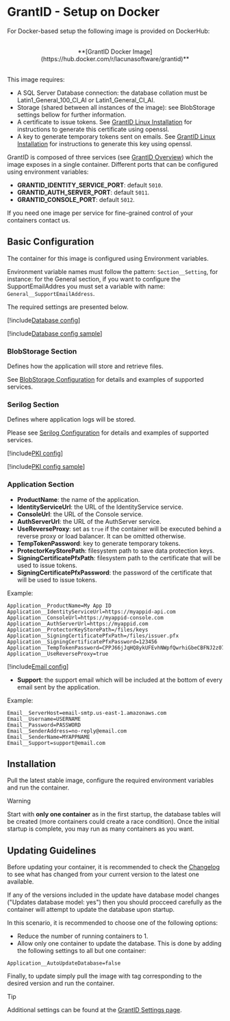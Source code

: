 ﻿# GrantID - Setup on Docker

For Docker-based setup the following image is provided on DockerHub:

<br />
<center>
**[GrantID Docker Image](https://hub.docker.com/r/lacunasoftware/grantid)**
</center>
<br />

This image requires: 

* A SQL Server Database connection: the database collation must be Latin1_General_100_CI_AI or Latin1_General_CI_AI. 
* Storage (shared between all instances of the image): see BlobStorage settings bellow for further information.
* A certificate to issue tokens. See [GrantID Linux Installation](../linux/index.md) for instructions to generate this certificate using openssl.
* A key to generate temporary tokens sent on emails. See [GrantID Linux Installation](../linux/index.md) for instructions to generate this key using openssl.

GrantID is composed of three services (see [GrantID Overview](../index.md)) which the image exposes in a single container. Different ports that can be configured using environment
variables:

* **GRANTID_IDENTITY_SERVICE_PORT**: default `5010`.
* **GRANTID_AUTH_SERVER_PORT**: default `5011`.
* **GRANTID_CONSOLE_PORT**: default `5012`.

If you need one image per service for fine-grained control of your containers contact us.

## Basic Configuration

The container for this image is configured using Environment variables.

Environment variable names must follow the pattern: `Section__Setting`, for instance: for the General section, if you want to
configure the SupportEmailAddres you must set a variable with name: `General__SupportEmailAddress`.

The required settings are presented below.

[!include[Database config](../../../includes/spa-config/database-config.md)]

[!include[Database config sample](../../../includes/spa-config/database-config-sample.md)]

### BlobStorage Section

Defines how the application will store and retrieve files.

See [BlobStorage Configuration](./blob-storage.md) for details and examples of supported services.

### Serilog Section

Defines where application logs will be stored. 

Please see [Serilog Configuration](./serilog.md) for details and examples of supported services.

[!include[PKI config](../../../includes/spa-config/pki-config.md)]

[!include[PKI config sample](../../../includes/spa-config/pki-config-sample.md)]

### Application Section

* **ProductName**: the name of the application.
* **IdentityServiceUrl**: the URL of the IdentityService service.
* **ConsoleUrl**: the URL of the Console service.
* **AuthServerUrl**: the URL of the AuthServer service.
* **UseReverseProxy**: set as `true` if the container will be executed behind a reverse proxy or load balancer. It can be omitted otherwise.
* **TempTokenPassword**: key to generate temporary tokens.
* **ProtectorKeyStorePath**: filesystem path to save data protection keys.
* **SigningCertificatePfxPath**: filesystem path to the certificate that will be used to issue tokens.
* **SigningCertificatePfxPassword**: the password of the certificate that will be used to issue tokens.

Example:

```
Application__ProductName=My App ID
Application__IdentityServiceUrl=https://myappid-api.com
Application__ConsoleUrl=https://myappid-console.com
Application__AuthServerUrl=https://myappid.com
Application__ProtectorKeyStorePath=/files/keys
Application__SigningCertificatePfxPath=/files/issuer.pfx
Application__SigningCertificatePfxPassword=123456
Application__TempTokenPassword=CPPJ66jJqHQ8ykUFEvhNWpfQwrhiGbeCBFNJ2z07yD0=
Application__UseReverseProxy=true
```

[!include[Email config](../../../includes/spa-config/email-config.md)]
* **Support**: the support email which will be included at the bottom of every email sent by the application.

Example:

```
Email__ServerHost=email-smtp.us-east-1.amazonaws.com
Email__Username=USERNAME
Email__Password=PASSWORD
Email__SenderAddress=no-reply@email.com
Email__SenderName=MYAPPNAME
Email__Support=support@email.com
```

## Installation

Pull the latest stable image, configure the required environment variables and run the container. 

> [!WARNING]
> Start with **only one container** as in the first startup, the database tables will be created (more containers could create a race condition). 
> Once the initial startup is complete, you may run as many containers as you want.

## Updating Guidelines

Before updating your container, it is recommended to check the [Changelog](../../changelog.md) to see what has changed from your 
current version to the latest one available.

If any of the versions included in the update have database model changes ("Updates database model: yes") then you
should procceed carefully as the container will attempt to update the database upon startup.

In this scenario, it is recommended to choose one of the following options:

* Reduce the number of running containers to 1.
* Allow only one container to update the database. This is done by adding the following settings to all but one container:

```
Application__AutoUpdateDatabase=false
```

Finally, to update simply pull the image with tag corresponding to the desired version and run the container.

> [!TIP]
> Additional settings can be found at the [GrantID Settings page](../settings.md).
